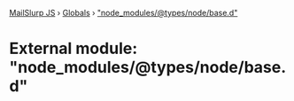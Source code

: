 [MailSlurp JS](../README.md) › [Globals](../globals.md) › ["node_modules/@types/node/base.d"](_node_modules__types_node_base_d_.md)

# External module: "node_modules/@types/node/base.d"


